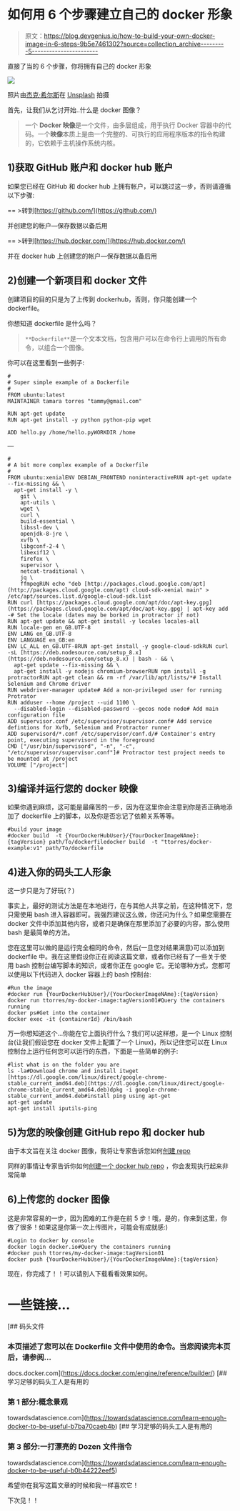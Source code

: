 # 如何用 6 个步骤建立自己的 docker 形象

> 原文：<https://blog.devgenius.io/how-to-build-your-own-docker-image-in-6-steps-9b5e7461302?source=collection_archive---------5----------------------->

直接了当的 6 个步骤，你将拥有自己的 docker 形象

![](img/164052a9b11f3f07882c12055265a006.png)

照片由[杰克·希尔斯](https://unsplash.com/@jakehills?utm_source=unsplash&utm_medium=referral&utm_content=creditCopyText)在 [Unsplash](https://unsplash.com/search/photos/steps?utm_source=unsplash&utm_medium=referral&utm_content=creditCopyText) 拍摄

首先，让我们从乞讨开始..什么是 docker 图像？

> 一个 **Docker 映像**是一个文件，由多层组成，用于执行 Docker 容器中的代码。一个**映像**本质上是由一个完整的、可执行的应用程序版本的指令构建的，它依赖于主机操作系统内核。

## **1)获取 GitHub 账户和 docker hub 账户**

如果您已经在 GitHub 和 docker hub 上拥有帐户，可以跳过这一步，否则请遵循以下步骤:

== >转到[https://github.com/](https://github.com/)

并创建您的帐户—保存数据以备后用

== >转到[https://hub.docker.com/](https://hub.docker.com/)

并在 docker hub 上创建您的帐户—保存数据以备后用

## **2)创建一个新项目和 docker 文件**

创建项目的目的只是为了上传到 dockerhub，否则，你只能创建一个 dockerfile。

你想知道 dockerfile 是什么吗？

> `**Dockerfile**`是一个文本文档，包含用户可以在命令行上调用的所有命令，以组合一个图像。

你可以在这里看到一些例子:

```
#
# Super simple example of a Dockerfile
#
FROM ubuntu:latest
MAINTAINER tamara torres "tammy@gmail.com"

RUN apt-get update
RUN apt-get install -y python python-pip wget

ADD hello.py /home/hello.pyWORKDIR /home
```

—

```
#
# A bit more complex example of a Dockerfile
#
FROM ubuntu:xenialENV DEBIAN_FRONTEND noninteractiveRUN apt-get update --fix-missing && \
  apt-get install -y \
    git \
    apt-utils \
    wget \
    curl \
    build-essential \
    libssl-dev \
    openjdk-8-jre \
    xvfb \
    libgconf-2-4 \
    libexif12 \
    firefox \
    supervisor \
    netcat-traditional \
    jq \
    ffmpegRUN echo "deb [http://packages.cloud.google.com/apt](http://packages.cloud.google.com/apt) cloud-sdk-xenial main" > /etc/apt/sources.list.d/google-cloud-sdk.list
RUN curl [https://packages.cloud.google.com/apt/doc/apt-key.gpg](https://packages.cloud.google.com/apt/doc/apt-key.gpg) | apt-key add -# Set the locale (dates may be borked in protractor if not)
RUN apt-get update && apt-get install -y locales locales-all
RUN locale-gen en_GB.UTF-8
ENV LANG en_GB.UTF-8
ENV LANGUAGE en_GB:en
ENV LC_ALL en_GB.UTF-8RUN apt-get install -y google-cloud-sdkRUN curl -sL [https://deb.nodesource.com/setup_8.x](https://deb.nodesource.com/setup_8.x) | bash - && \
  apt-get update --fix-missing && \
  apt-get install -y nodejs chromium-browserRUN npm install -g protractorRUN apt-get clean && rm -rf /var/lib/apt/lists/*# Install Selenium and Chrome driver
RUN webdriver-manager update# Add a non-privileged user for running Protrator
RUN adduser --home /project --uid 1100 \
  --disabled-login --disabled-password --gecos node node# Add main configuration file
ADD supervisor.conf /etc/supervisor/supervisor.conf# Add service defintions for Xvfb, Selenium and Protractor runner
ADD supervisord/*.conf /etc/supervisor/conf.d/# Container's entry point, executing supervisord in the foreground
CMD ["/usr/bin/supervisord", "-n", "-c", "/etc/supervisor/supervisor.conf"]# Protractor test project needs to be mounted at /project
VOLUME ["/project"]
```

## **3)编译并运行您的 docker 映像**

如果你遇到麻烦，这可能是最痛苦的一步，因为在这里你会注意到你是否正确地添加了 dockerfile 上的脚本，以及你是否忘记了依赖关系等等。

```
#build your image  
#docker build  -t {YourDockerHubUser}/{YourDockerImageNAme}:{tagVersion} path/To/dockerfiledocker build  -t "ttorres/docker-example:v1" path/To/dockerfile 
```

## 4)进入你的码头工人形象

这一步只是为了好玩(？)

事实上，最好的测试方法是在本地进行，在与其他人共享之前，在这种情况下，您只需使用 bash 进入容器即可。我强烈建议这么做，你还问为什么？如果您需要在 docker 文件中添加其他内容，或者只是确保在那里添加了必要的内容，那么使用 bash 是最简单的方法。

您在这里可以做的是运行完全相同的命令，然后(一旦您对结果满意)可以添加到 dockerfile 中。我在这里假设你正在阅读这篇文章，或者你已经有了一些关于使用 bash 控制台编写脚本的知识，或者你正在 google 它。无论哪种方式，您都可以使用以下代码进入 docker 容器上的 bash 控制台:

```
#Run the image  
#docker run {YourDockerHubUser}/{YourDockerImageNAme}:{tagVersion}
docker run ttorres/my-docker-image:tagVersion01#Query the containers running 
docker ps#Get into the container
docker exec -it {containerId} /bin/bash
```

万一你想知道这个…你能在它上面执行什么？我们可以这样想，是一个 Linux 控制台(让我们假设您在 docker 文件上配置了一个 Linux)，所以记住您可以在 Linux 控制台上运行任何您可以运行的东西，下面是一些简单的例子:

```
#list what is on the folder you are 
ls -la#Download chrome and install itwget [https://dl.google.com/linux/direct/google-chrome-stable_current_amd64.deb](https://dl.google.com/linux/direct/google-chrome-stable_current_amd64.deb)dpkg -i google-chrome-stable_current_amd64.deb#install ping using apt-get
apt-get update
apt-get install iputils-ping
```

## 5)为您的映像创建 GitHub repo 和 docker hub

由于本文旨在关注 docker 图像，我将让专家告诉您如何[创建 repo](https://help.github.com/en/articles/create-a-repo)

同样的事情让专家告诉你如何[创建一个 docker hub repo](https://docs.docker.com/docker-hub/repos/) ，你会发现执行起来非常简单

## 6)上传您的 docker 图像

这是非常容易的一步，因为困难的工作是在前 5 步！哦，是的，你来到这里，你做了很多！如果这是你第一次上传图片，可能会有成就感:)

```
#Login to docker by console 
docker login docker.io#Query the containers running 
#docker push ttorres/my-docker-image:tagVersion01
docker push {YourDockerHubUser}/{YourDockerImageNAme}:{tagVersion}
```

现在，你完成了！！可以请别人下载看看效果如何。

# 一些链接…

[](https://docs.docker.com/engine/reference/builder/) [## 码头文件

### 本页描述了您可以在 Dockerfile 文件中使用的命令。当您阅读完本页后，请参阅…

docs.docker.com](https://docs.docker.com/engine/reference/builder/) [](https://towardsdatascience.com/learn-enough-docker-to-be-useful-b7ba70caeb4b) [## 学习足够的码头工人是有用的

### 第 1 部分:概念景观

towardsdatascience.com](https://towardsdatascience.com/learn-enough-docker-to-be-useful-b7ba70caeb4b) [](https://towardsdatascience.com/learn-enough-docker-to-be-useful-b0b44222eef5) [## 学习足够的码头工人是有用的

### 第 3 部分:一打漂亮的 Dozen 文件指令

towardsdatascience.com](https://towardsdatascience.com/learn-enough-docker-to-be-useful-b0b44222eef5) 

希望你在我写这篇文章的时候和我一样喜欢它！

下次见！！